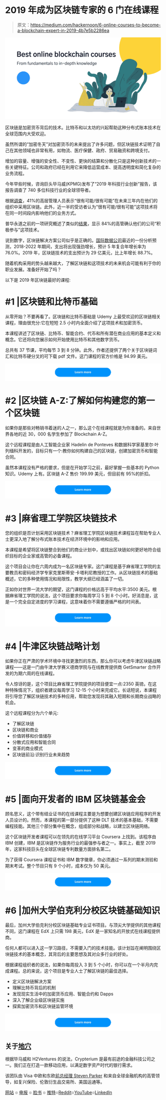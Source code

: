# 2019 年成为区块链专家的 6 门在线课程

> 原文：<https://medium.com/hackernoon/6-online-courses-to-become-a-blockchain-expert-in-2019-4b7e5b2286ea>

[![](img/d08644bb7455ef4b3913e9c85c44b72c.png)](http://crypterium.com)

区块链是加密货币背后的技术。比特币和以太坊的兴起帮助这种分布式账本技术在全球范围内大受欢迎。

虽然所谓的“加密冬天”对加密货币的未来提出了许多问题，但区块链技术证明了自己在其他领域也非常有用，如物流、医疗保健、政府、贸易融资和跨境支付。

增加的容量、增强的安全性、不变性、更快的结算和分散化只是这种创新技术的一些关键特征。公司和政府已经在利用它来降低运营成本、提高透明度和简化复杂的业务流程。

今年早些时候，咨询巨头毕马威(KPMG)发布了“2019 年科技行业创新”报告，该报告调查了 740 多位科技行业的全球领导者。

根据[调查](https://assets.kpmg/content/dam/kpmg/us/pdf/2019/02/blockchain-tech-survey-2019-infographic.pdf)，41%的高层管理人员表示“很有可能/很有可能”在未来三年内在他们的组织中采用区块链。此外，近一半的受访者认为“很有可能/很有可能”这项技术将在同一时间段内影响他们的业务方式。

普华永道之前的一项研究概述了类似的[结果](https://www.cnbc.com/2018/08/27/84percent-of-companies-are-dabbling--in-blockchain-new-survey-says-.html)，显示 84%的高管确认他们的公司“积极参与”这项技术。

说到数字，区块链解决方案公司似乎是正确的。[国际数据公司](https://www.idc.com/getdoc.jsp?containerId=prUS44898819)最近的一份分析预测，2018-2022 年期间，支出将出现强劲增长，预计 5 年复合年增长率为 76.0%。2019 年，区块链技术的支出预计为 29 亿美元，比上年增长 88.7%。

随着机构采用的势头越来越大，了解区块链和这项技术的未来机会可能有利于你的职业发展。准备好开始了吗？

以下是 2019 年区块链最好的课程:

# #1 |区块链和比特币基础

从零开始？不要再看了。区块链和比特币基础是 Udemy 上最受欢迎的区块链相关课程，理由很充分:它在短短 2.5 小时内全面介绍了这项技术和加密货币。

本课程讲述了区块链、比特币、智能合约、代币和所有潜在商业应用的基本定义和概念。它还将向您展示如何开始使用比特币和其他数字货币。

总共有 37 节课，平均每节 3 到 8 分钟。此外，作者还提供了两个关于区块链词汇和比特币硬分叉的可下载 pdf 文件。这门课程的官方价格是 94.99 美元。

[![](img/6be2473bbb07bd7dc63fd8c0e80e31d6.png)](https://www.udemy.com/blockchain-and-bitcoin-fundamentals/)

# #2 |区块链 A-Z:了解如何构建您的第一个区块链

如果你是那些对畅销书着迷的人之一，那么这个在线课程就是为你准备的。来自世界各地的近 30，000 名学生参加了 Blockchain A-Z。

这个远程课程是由人工智能企业家 Hadelin de Ponteves 和数据科学家基里尔·叶列缅科开发的，目标只有一个:教你如何构建自己的区块链，创建加密货币和智能合同。

虽然本课程没有严格的要求，但是在开始学习之前，最好掌握一些基本的 Python 知识。Udemy 上有。区块链 A-Z 售价 199.99 美元，但目前有 95%的折扣。

[![](img/046ad814f1098f9d51caa95fda26df1b.png)](https://www.udemy.com/build-your-blockchain-az/)

# #3 |麻省理工学院区块链技术

您的组织是否计划采用区块链技术？麻省理工学院区块链技术课程旨在帮助专业人士更深入地了解分布式账本技术在经济环境中的影响和应用。

本课程是希望将区块链整合到他们的商业计划中，或找出区块链如何更好地符合组织目标的企业家或高管的必备课程。

这个项目会让你在六周内成为一名区块链专家。这门课程是基于麻省理工学院的主要教员和密码经济学专家克里斯蒂安·卡塔利尼教授的工作。从区块链技术的基础概述，它的多种使用情况和局限性，教学大纲已经涵盖了一切。

正如你对世界一流大学的期望，这门课程的价格远高于平均水平:3500 美元。根据麻省理工学院的说法，这个项目要求你每周学习 5 到 8 个小时。好消息是，这是一个完全自定进度的学习课程，这意味着你不需要遵循严格的时间表。

[![](img/71997d42b54bd331738082b6146c553f.png)](https://cdn.www.getsmarter.com/uploads/course/info_pack/128/mit_blockchain_technologies_online_short_program_brochure.pdf)

# #4 |牛津区块链战略计划

如果你正在严肃的学术环境中寻找更激烈的东西，那么你可以考虑牛津区块链战略课程——这是一门由牛津大学赛义德商学院与在线教育提供商 GetSmarter 合作开发的为期六周的在线课程。

令人惊讶的是，这个项目比麻省理工学院提供的项目便宜一点:2350 英镑。在这种特殊情况下，组织者建议每周学习 12-15 个小时来完成它。长话短说，本课程将引导您了解区块链技术的多种应用，帮助您发现将其融入短期和长期商业战略的机会。

这个远程课程分为六个单元:

*   了解区块链
*   区块链和商业
*   价值转移和价值储存
*   分散式应用和智能合同
*   变革的商业模式
*   区块链前沿:识别行业未来趋势

[![](img/bc3c64d62d22a629a72e8ae641e6159b.png)](https://cdn.www.getsmarter.com/uploads/course/info_pack/115/oxford_blockchain_strategy_programme_prospectus.pdf)

# #5 |面向开发者的 IBM 区块链基金会

顾名思义，这个带有结业证书的在线课程主要是为想要创建区块链应用程序的开发人员设计的。然而，本课程的第一部分提供了这种 DLT 技术的基本基础，不需要编程技能。其他三个部分集中在概念，组成部分和战略，以建立区块链网络。

这个区块链开发者课程可以在领先的在线学习平台 Coursera 上找到。该程序由 IBM 创建，IBM 是区块链作为服务行业的最强参与者之一。事实上，截至 2019 年，这家科技巨头在全球区块链专利数量方面排名第二。

为了获得 Coursera 课程证书和 IBM 数字徽章，你必须通过一系列的期末测验和期末考试。整个节目只有 9 个小时，成本仅为 50 美元。

[![](img/e5dc84a34ed918f4c0b192fc4b9eae20.png)](https://digitaldefynd.com/best-blockchain-courses-training-and-certifications-online/)

# #6 |加州大学伯克利分校区块链基础知识

最后，加州大学伯克利分校区块链基础专业证书项目。与顶尖大学提供的其他课程不同，这门课程在 EdX 上只需 198 美元，EdX 是一家知名的开放式在线课程提供商。

任何人都可以进入这一学习路径，不需要入门的技术技能。该计划旨在阐明围绕区块链技术的基本概念，其背后的主要思想及其对众多行业的好处。

根据课程组织者的说法，如果你每周投入 3 到 5 个小时，你可以在一个半月内完成课程。总的来说，这个项目是专业人士了解区块链的最佳选择。

*   定义区块链解决方案
*   理解比特币背后的机制
*   发现现实生活中的加密货币应用、智能合约和 Dapps
*   深入了解企业级区块链实施
*   探索加密货币和区块链监管环境

[![](img/321069ca81e762d6d0221c876caeace1.png)](https://www.edx.org/professional-certificate/uc-berkeleyx-blockchain-fundamentals#why-this-program)

## 关于[地穴](https://medium.com/u/3c3059b00067?source=post_page-----4b7e5b2286ea--------------------------------)

根据毕马威和 H2Ventures 的说法，Crypterium 是最有前途的金融科技公司之一。我们正在打造一款移动应用，以满足数字资产时代的银行需求。

该团队由 Visa 中欧和东欧[前总经理 Steven Parker](https://medium.com/u/d5786b203ba6?source=post_page-----4b7e5b2286ea--------------------------------) 和来自全球金融机构的高管领导，如复兴保险、伦敦衍生品交易所、美国运通等。

[网站](http://crypterium.com/) ๏ [电报](https://t.me/crypterium) ๏ [脸书](https://www.facebook.com/pg/crypterium.org) ๏ [推特](https://twitter.com/crypterium)๏[Reddit](https://www.reddit.com/r/crypterium_com/)๏[YouTube](https://www.youtube.com/channel/UChl-t3ilQK9mKj0jgXCdaxA)๏[LinkedIn](https://www.linkedin.com/company/crypterium/)